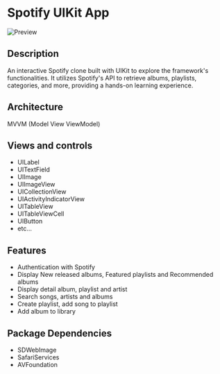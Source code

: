 # Spotify UIKit App
![Preview](https://github.com/herrisusanto/spotify-uikit-app/blob/main/spotify-uikit-app/Resources/preview.gif)

## Description

An interactive Spotify clone built with UIKit to explore the framework's functionalities. It utilizes Spotify's API to retrieve albums, playlists, categories, and more, providing a hands-on learning experience.

## Architecture
MVVM (Model View ViewModel) 

## Views and controls
-  UILabel
-  UITextField
-  UIImage
-  UIImageView
-  UICollectionView
-  UIActivityIndicatorView
-  UITableView
-  UITableViewCell
-  UIButton
-  etc...

## Features
- Authentication with Spotify
- Display New released albums, Featured playlists and Recommended albums
- Display detail album, playlist and artist
- Search songs, artists and albums
- Create playlist, add song to playlist
- Add album to library

## Package Dependencies
-  SDWebImage
-  SafariServices
-  AVFoundation
